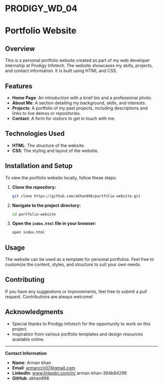 # PRODIGY_WD_04
# Portfolio Website

## Overview

This is a personal portfolio website created as part of my web developer internship at Prodigy Infotech. The website showcases my skills, projects, and contact information. It is built using HTML and CSS.

## Features

- **Home Page**: An introduction with a brief bio and a professional photo.
- **About Me**: A section detailing my background, skills, and interests.
- **Projects**: A portfolio of my past projects, including descriptions and links to live demos or repositories.
- **Contact**: A form for visitors to get in touch with me.

## Technologies Used

- **HTML**: The structure of the website.
- **CSS**: The styling and layout of the website.

## Installation and Setup

To view the portfolio website locally, follow these steps:

1. **Clone the repository:**
    ```bash
    git clone https://github.com/akhan896/portfolio-website.git
    ```

2. **Navigate to the project directory:**
    ```bash
    cd portfolio-website
    ```

3. **Open the `index.html` file in your browser:**
    ```bash
    open index.html
    ```

## Usage

The website can be used as a template for personal portfolios. Feel free to customize the content, styles, and structure to suit your own needs.

## Contributing

If you have any suggestions or improvements, feel free to submit a pull request. Contributions are always welcome!

## Acknowledgments

- Special thanks to Prodigy Infotech for the opportunity to work on this project.
- Inspiration from various portfolio templates and design resources available online.

---

**Contact Information**

- **Name**: Arman khan
- **Email**: armancrjr07@gmail.com
- **LinkedIn**: www.linkedin.com/in/
arman-khan-394b84296
- **GitHub**: akhan896

